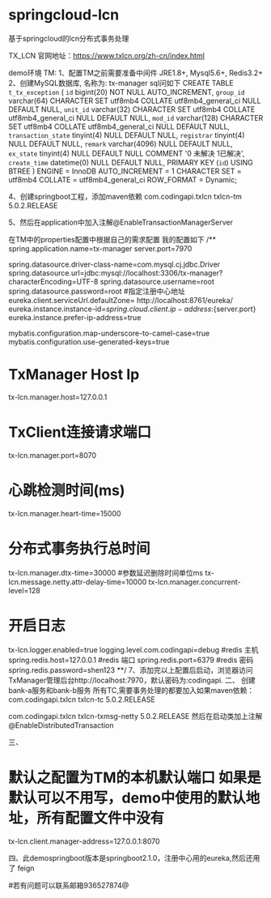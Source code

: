 # springcloud-lcn
基于springcloud的lcn分布式事务处理

TX_LCN 官网地址：https://www.txlcn.org/zh-cn/index.html

demo环境
TM:
1、配置TM之前需要准备中间件 JRE1.8+, Mysql5.6+, Redis3.2+
2、创建MySQL数据库, 名称为: tx-manager sql问如下
CREATE TABLE `t_tx_exception`  (
  `id` bigint(20) NOT NULL AUTO_INCREMENT,
  `group_id` varchar(64) CHARACTER SET utf8mb4 COLLATE utf8mb4_general_ci NULL DEFAULT NULL,
  `unit_id` varchar(32) CHARACTER SET utf8mb4 COLLATE utf8mb4_general_ci NULL DEFAULT NULL,
  `mod_id` varchar(128) CHARACTER SET utf8mb4 COLLATE utf8mb4_general_ci NULL DEFAULT NULL,
  `transaction_state` tinyint(4) NULL DEFAULT NULL,
  `registrar` tinyint(4) NULL DEFAULT NULL,
  `remark` varchar(4096) NULL DEFAULT  NULL,
  `ex_state` tinyint(4) NULL DEFAULT NULL COMMENT '0 未解决 1已解决',
  `create_time` datetime(0) NULL DEFAULT NULL,
  PRIMARY KEY (`id`) USING BTREE
) ENGINE = InnoDB AUTO_INCREMENT = 1 CHARACTER SET = utf8mb4 COLLATE = utf8mb4_general_ci ROW_FORMAT = Dynamic;

4、创建springboot工程，添加maven依赖
<dependency>
    <groupId>com.codingapi.txlcn</groupId>
    <artifactId>txlcn-tm</artifactId>
    <version>5.0.2.RELEASE</version>
</dependency>

5、然后在application中加入注解@EnableTransactionManagerServer

在TM中的properties配置中根据自己的需求配置
我的配置如下
/**
spring.application.name=tx-manager
server.port=7970

spring.datasource.driver-class-name=com.mysql.cj.jdbc.Driver
spring.datasource.url=jdbc:mysql://localhost:3306/tx-manager?characterEncoding=UTF-8
spring.datasource.username=root
spring.datasource.password=root
#指定注册中心地址
eureka.client.serviceUrl.defaultZone= http://localhost:8761/eureka/
eureka.instance.instance-id=${spring.cloud.client.ip-address}:${server.port}
eureka.instance.prefer-ip-address=true

mybatis.configuration.map-underscore-to-camel-case=true
mybatis.configuration.use-generated-keys=true

# TxManager Host Ip
tx-lcn.manager.host=127.0.0.1
# TxClient连接请求端口
tx-lcn.manager.port=8070
# 心跳检测时间(ms)
tx-lcn.manager.heart-time=15000
# 分布式事务执行总时间
tx-lcn.manager.dtx-time=30000
#参数延迟删除时间单位ms
tx-lcn.message.netty.attr-delay-time=10000
tx-lcn.manager.concurrent-level=128
# 开启日志
tx-lcn.logger.enabled=true
logging.level.com.codingapi=debug
#redis 主机
spring.redis.host=127.0.0.1
#redis 端口
spring.redis.port=6379
#redis 密码
spring.redis.password=shen123
**/
7、添加完以上配置后启动，浏览器访问TxManager管理后台http://localhost:7970，默认密码为:codingapi.
二、
创建bank-a服务和bank-b服务
所有TC,需要事务处理的都要加入如果maven依赖：
 <dependency>
     <groupId>com.codingapi.txlcn</groupId>
     <artifactId>txlcn-tc</artifactId>
     <version>5.0.2.RELEASE</version>
 </dependency>

 <dependency>
     <groupId>com.codingapi.txlcn</groupId>
     <artifactId>txlcn-txmsg-netty</artifactId>
     <version>5.0.2.RELEASE</version>
 </dependency>
 然后在启动类加上注解@EnableDistributedTransaction

三、
# 默认之配置为TM的本机默认端口 如果是默认可以不用写，demo中使用的默认地址，所有配置文件中没有
tx-lcn.client.manager-address=127.0.0.1:8070 

四、此demospringboot版本是springboot2.1.0，注册中心用的eureka,然后还用了 feign

#若有问题可以联系邮箱936527874@
